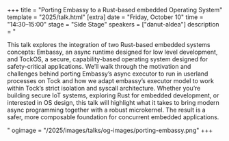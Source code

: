 +++
title = "Porting Embassy to a Rust-based embedded Operating System"
template = "2025/talk.html"
[extra]
  date = "Friday, October 10"
  time = "14:30–15:00"
  stage = "Side Stage"
  speakers = ["danut-aldea"]
  description = "<p>This talk explores the integration of two Rust-based embedded systems concepts: Embassy, an async runtime designed for low level development, and TockOS, a secure, capability-based operating system designed for safety-critical applications. We’ll walk through the motivation and challenges behind porting Embassy’s async executor to run in userland processes on Tock and how we adapt embassy’s executor model to work within Tock’s strict isolation and syscall architecture. Whether you’re building secure IoT systems, exploring Rust for embedded development, or interested in OS design, this talk will highlight what it takes to bring modern async programming together with a robust microkernel. The result is a safer, more composable foundation for concurrent embedded applications.</p>"
  ogimage = "/2025/images/talks/og-images/porting-embassy.png"
+++
